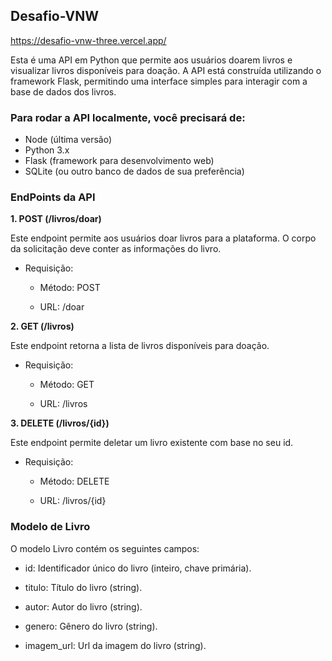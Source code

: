 ## Desafio-VNW

https://desafio-vnw-three.vercel.app/

Esta é uma API em Python que permite aos usuários doarem livros e visualizar livros disponíveis para doação. A API está construída utilizando o framework Flask, permitindo uma interface simples para interagir com a base de dados dos livros.

### Para rodar a API localmente, você precisará de:
* Node (última versão)
* Python 3.x
* Flask (framework para desenvolvimento web)
* SQLite (ou outro banco de dados de sua preferência)

### EndPoints da API
<b> 1. POST (/livros/doar) </b>

 Este endpoint permite aos usuários doar livros para a plataforma. O corpo da solicitação deve conter as informações do livro.

* Requisição:

  * Método: POST

  * URL: /doar

<b> 2. GET (/livros) </b>

 Este endpoint retorna a lista de livros disponíveis para doação.

* Requisição:

  * Método: GET

  * URL: /livros

<b> 3. DELETE (/livros/{id}) </b>

 Este endpoint permite deletar um livro existente com base no seu id.

* Requisição:

  * Método: DELETE

  * URL: /livros/{id}

### Modelo de Livro
O modelo Livro contém os seguintes campos:

* id: Identificador único do livro (inteiro, chave primária).

* titulo: Título do livro (string).

* autor: Autor do livro (string).

* genero: Gênero do livro (string).

* imagem_url: Url da imagem do livro (string).
